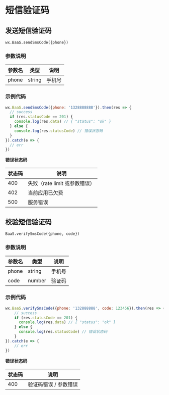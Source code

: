 # 短信验证码

## 发送短信验证码
`wx.BaaS.sendSmsCode({phone})`

### 参数说明

| 参数名   | 类型   | 说明     |
|----------|--------|----------|
| phone | string | 手机号 |

### 示例代码
```js
wx.BaaS.sendSmsCode({phone: '1328888888'}).then(res => {
  // success
  if (res.statusCode == 201) {
    console.log(res.data) // { "status": "ok" }
  } else {
    console.log(res.statusCode) // 错误状态码
  }
}).catch(e => {
  // err
})
```

**错误状态码**

| 状态码   | 说明     |
|----------|----------|
| 400     | 失败（rate limit 或参数错误） |
| 402     | 当前应用已欠费 |
| 500     | 服务错误 |


## 校验短信验证码
`BaaS.verifySmsCode({phone, code})`

### 参数说明

| 参数名   | 类型   | 说明     |
|----------|--------|----------|
| phone   | string   | 手机号 |
| code    | number   | 验证码 |

### 示例代码
```js
wx.BaaS.verifySmsCode({phone: '132888888', code: 123456}).then(res => {
    // success
    if (res.statusCode == 201) {
      console.log(res.data) // { "status": "ok" }
    } else {
      console.log(res.statusCode) // 错误状态码
    }
}).catch(e => {
    // err
})
```

**错误状态码**

| 状态码   | 说明     |
|----------|----------|
| 400     | 验证码错误 / 参数错误 |


